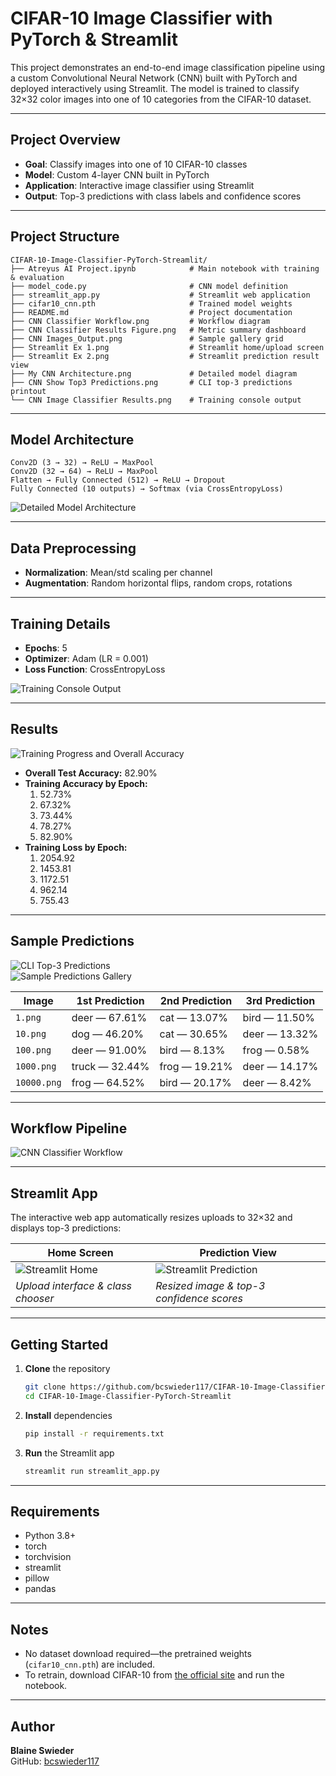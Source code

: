 # CIFAR-10 Image Classifier with PyTorch & Streamlit

This project demonstrates an end-to-end image classification pipeline using a custom Convolutional Neural Network (CNN) built with PyTorch and deployed interactively using Streamlit. The model is trained to classify 32×32 color images into one of 10 categories from the CIFAR-10 dataset.

---

## Project Overview

* **Goal**: Classify images into one of 10 CIFAR-10 classes  
* **Model**: Custom 4-layer CNN built in PyTorch  
* **Application**: Interactive image classifier using Streamlit  
* **Output**: Top-3 predictions with class labels and confidence scores  

---

## Project Structure

    CIFAR-10-Image-Classifier-PyTorch-Streamlit/
    ├── Atreyus AI Project.ipynb            # Main notebook with training & evaluation
    ├── model_code.py                       # CNN model definition
    ├── streamlit_app.py                    # Streamlit web application
    ├── cifar10_cnn.pth                     # Trained model weights
    ├── README.md                           # Project documentation
    ├── CNN Classifier Workflow.png         # Workflow diagram
    ├── CNN Classifier Results Figure.png   # Metric summary dashboard
    ├── CNN Images_Output.png               # Sample gallery grid
    ├── Streamlit Ex 1.png                  # Streamlit home/upload screen
    ├── Streamlit Ex 2.png                  # Streamlit prediction result view
    ├── My CNN Architecture.png             # Detailed model diagram
    ├── CNN Show Top3 Predictions.png       # CLI top-3 predictions printout
    └── CNN Image Classifier Results.png    # Training console output

---

## Model Architecture

    Conv2D (3 → 32) → ReLU → MaxPool  
    Conv2D (32 → 64) → ReLU → MaxPool  
    Flatten → Fully Connected (512) → ReLU → Dropout  
    Fully Connected (10 outputs) → Softmax (via CrossEntropyLoss)

![Detailed Model Architecture](./My%20CNN%20Architecture.png)

---

## Data Preprocessing

* **Normalization**: Mean/std scaling per channel  
* **Augmentation**: Random horizontal flips, random crops, rotations  

---

## Training Details

* **Epochs**: 5  
* **Optimizer**: Adam (LR = 0.001)  
* **Loss Function**: CrossEntropyLoss  

![Training Console Output](./CNN%20Image%20Classifier%20Results.png)

---

## Results

![Training Progress and Overall Accuracy](./CNN%20Classifier%20Results%20Figure.png)

* **Overall Test Accuracy:** 82.90%  
* **Training Accuracy by Epoch:**  
  1. 52.73%  
  2. 67.32%  
  3. 73.44%  
  4. 78.27%  
  5. 82.90%  
* **Training Loss by Epoch:**  
  1. 2054.92  
  2. 1453.81  
  3. 1172.51  
  4. 962.14  
  5. 755.43  

---

## Sample Predictions

![CLI Top-3 Predictions](./CNN%20Show%20Top3%20Predictions.png)  
![Sample Predictions Gallery](./CNN%20Images_Output.png)

| Image       | 1st Prediction   | 2nd Prediction  | 3rd Prediction |
| ----------- | ---------------- | --------------- | -------------- |
| `1.png`     | deer — 67.61%    | cat — 13.07%    | bird — 11.50%  |
| `10.png`    | dog — 46.20%     | cat — 30.65%    | deer — 13.32%  |
| `100.png`   | deer — 91.00%    | bird — 8.13%    | frog — 0.58%   |
| `1000.png`  | truck — 32.44%   | frog — 19.21%   | deer — 14.17%  |
| `10000.png` | frog — 64.52%    | bird — 20.17%   | deer — 8.42%   |

---

## Workflow Pipeline

![CNN Classifier Workflow](./CNN%20Classifier%20Workflow.png)



---

## Streamlit App

The interactive web app automatically resizes uploads to 32×32 and displays top-3 predictions:

| Home Screen                                 | Prediction View                                    |
| ------------------------------------------- | -------------------------------------------------- |
| ![Streamlit Home](./Streamlit%20Ex%201.png) | ![Streamlit Prediction](./Streamlit%20Ex%202.png)  |
| *Upload interface & class chooser*          | *Resized image & top-3 confidence scores*          |

---

## Getting Started

1. **Clone** the repository  
    ```bash
    git clone https://github.com/bcswieder117/CIFAR-10-Image-Classifier-PyTorch-Streamlit.git
    cd CIFAR-10-Image-Classifier-PyTorch-Streamlit
    ```

2. **Install** dependencies  

    ```bash
    pip install -r requirements.txt
    ```

3. **Run** the Streamlit app  

    ```bash
    streamlit run streamlit_app.py
    ```

---

## Requirements

* Python 3.8+  
* torch  
* torchvision  
* streamlit  
* pillow  
* pandas  

---

## Notes

* No dataset download required—the pretrained weights (`cifar10_cnn.pth`) are included.  
* To retrain, download CIFAR-10 from [the official site](https://www.cs.toronto.edu/~kriz/cifar.html) and run the notebook.  

---

## Author

**Blaine Swieder**  
GitHub: [bcswieder117](https://github.com/bcswieder117)
